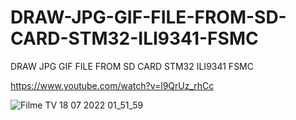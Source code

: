 # DRAW-JPG-GIF-FILE-FROM-SD-CARD-STM32-ILI9341-FSMC
DRAW JPG GIF FILE FROM SD CARD STM32 ILI9341 FSMC

https://www.youtube.com/watch?v=l9QrUz_rhCc

![Filme   TV 18 07 2022 01_51_59](https://user-images.githubusercontent.com/31142397/196008393-a6ba62c2-fe69-42cd-ae67-5212685dda9f.jpg)
